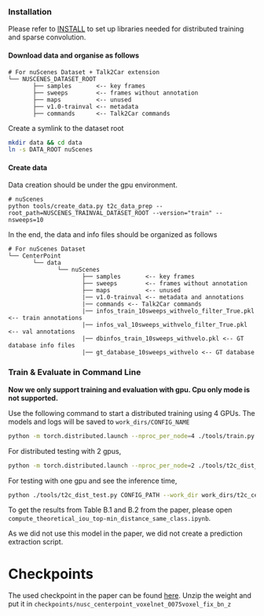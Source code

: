 
### Installation

Please refer to [INSTALL](docs/INSTALL.md) to set up libraries needed for distributed training and sparse convolution.


#### Download data and organise as follows

```
# For nuScenes Dataset + Talk2Car extension       
└── NUSCENES_DATASET_ROOT
       ├── samples       <-- key frames
       ├── sweeps        <-- frames without annotation
       ├── maps          <-- unused
       ├── v1.0-trainval <-- metadata
       ├── commands      <-- Talk2Car commands
```

Create a symlink to the dataset root 
```bash
mkdir data && cd data
ln -s DATA_ROOT nuScenes
```


#### Create data

Data creation should be under the gpu environment.

```
# nuScenes
python tools/create_data.py t2c_data_prep --root_path=NUSCENES_TRAINVAL_DATASET_ROOT --version="train" --nsweeps=10
```

In the end, the data and info files should be organized as follows

```
# For nuScenes Dataset 
└── CenterPoint
       └── data    
              └── nuScenes 
                     ├── samples       <-- key frames
                     ├── sweeps        <-- frames without annotation
                     ├── maps          <-- unused
                     |── v1.0-trainval <-- metadata and annotations
                     |── commands <-- Talk2Car commands
                     |── infos_train_10sweeps_withvelo_filter_True.pkl <-- train annotations
                     |── infos_val_10sweeps_withvelo_filter_True.pkl <-- val annotations
                     |── dbinfos_train_10sweeps_withvelo.pkl <-- GT database info files
                     |── gt_database_10sweeps_withvelo <-- GT database 
```

### Train & Evaluate in Command Line

**Now we only support training and evaluation with gpu. Cpu only mode is not supported.**

Use the following command to start a distributed training using 4 GPUs. The models and logs will be saved to ```work_dirs/CONFIG_NAME``` 

```bash
python -m torch.distributed.launch --nproc_per_node=4 ./tools/train.py configs/t2c/voxelnet/t2c_centerpoint_voxelnet_0075voxel_fix_bn_z.py
```

For distributed testing with 2 gpus,

```bash
python -m torch.distributed.launch --nproc_per_node=2 ./tools/t2c_dist_test.py CONFIG_PATH --work_dir work_dirs/CONFIG_NAME --checkpoint work_dirs/CONFIG_NAME/latest.pth 
```

For testing with one gpu and see the inference time,

```bash
python ./tools/t2c_dist_test.py CONFIG_PATH --work_dir work_dirs/t2c_centerpoint_voxelnet_0075voxel_fix_bn_z --checkpoint work_dirs/t2c_centerpoint_voxelnet_0075voxel_fix_bn_z/latest.pth --speed_test 
```
To get the results from Table B.1 and B.2 from the paper, please open `compute_theoretical_iou_top-min_distance_same_class.ipynb`.

As we did not use this model in the paper, we did not create a prediction extraction script.

# Checkpoints

The used checkpoint in the paper can be found [here](https://drive.google.com/file/d/1HGy8aM9KoD8YjLgG4oI3F-k9WR6qysLu/view?usp=share_link).
Unzip the weight and put it in `checkpoints/nusc_centerpoint_voxelnet_0075voxel_fix_bn_z`

